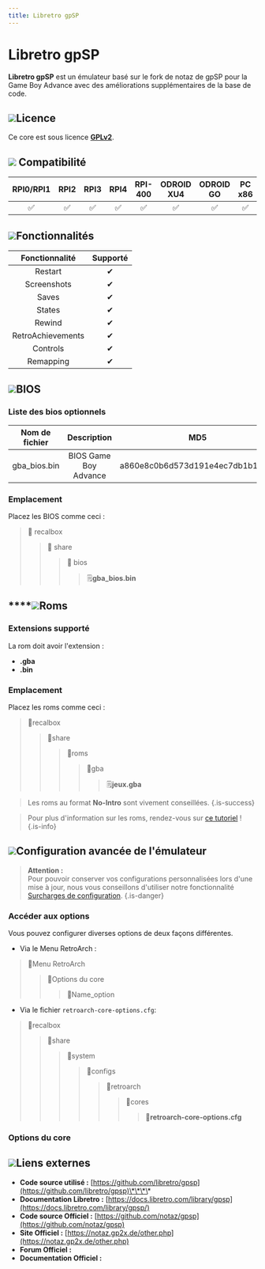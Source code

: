 ```yaml
---
title: Libretro gpSP
---
```


# Libretro gpSP

**Libretro gpSP** est un émulateur basé sur le fork de notaz de gpSP pour la Game Boy Advance avec des améliorations supplémentaires de la base de code.

## ![](./gerald-g-parchment-background-or-border-5.svg)Licence

Ce core est sous licence [**GPLv2**](https://github.com/libretro/gpsp/blob/master/COPYING).

## ![](./compatibility.png) Compatibilité

| RPI0/RPI1 | RPI2 | RPI3 | RPI4 | RPI-400 | ODROID XU4 | ODROID GO | PC x86 | PC X86\_64 |
| :---: | :---: | :---: | :---: | :---: | :---: | :---: | :---: | :---: |
| ✅ | ✅ | ✅ | ✅ | ✅ | ✅ | ✅ | ✅ | ✅ |

## ![](./cogwheel-145804_640.png)Fonctionnalités

| Fonctionnalité | Supporté |
| :---: | :---: |
| Restart | ✔ |
| Screenshots | ✔ |
| Saves | ✔ |
| States | ✔ |
| Rewind | ✔ |
| RetroAchievements | ✔ |
| Controls | ✔ |
| Remapping | ✔ |

## ![](./tqfp32.svg)BIOS

### Liste des bios optionnels

| **Nom de fichier** | Description | MD5 | Fourni |
| :---: | :---: | :---: | :---: |
| gba\_bios.bin | BIOS Game Boy Advance | a860e8c0b6d573d191e4ec7db1b1e4f6 | ❌ |

### Emplacement

Placez les BIOS comme ceci :

> 📁 recalbox
>
> > 📁 share
> >
> > > 📁 bios
> > >
> > > > 🗒**gba\_bios.bin**

## \*\*\*\*![](./rom-30098_640.png)**Roms**

### **Extensions supporté**

La rom doit avoir l'extension :

* **.gba**
* **.bin**

### **Emplacement**

Placez les roms comme ceci : 

> 📁recalbox
>
> > 📁share
> >
> > > 📁roms
> > >
> > > > 📁gba
> > > >
> > > > > 🗒**jeux.gba**


>Les roms au format **No-Intro** sont vivement conseillées.
{.is-success}


>Pour plus d'information sur les roms, rendez-vous sur [ce tutoriel](/v/francais/tutoriels/jeux/generalite/les-roms-et-les-isos) !
{.is-info}

## ![](./hammer-28636_640.png)Configuration avancée de l'émulateur


>**Attention :**  
>Pour pouvoir conserver vos configurations personnalisées lors d'une mise à jour, nous vous conseillons d'utiliser notre fonctionnalité [Surcharges de configuration](/v/francais/usage-avance/surcharge-de-configuration).
{.is-danger}

### Accéder aux options

Vous pouvez configurer diverses options de deux façons différentes.

* Via le Menu RetroArch :

> 📁Menu RetroArch
>
> > 📁Options du core
> >
> > > 🧩Name\_option

* Via le fichier `retroarch-core-options.cfg`:

> 📁recalbox
>
> > 📁share
> >
> > > 📁system
> > >
> > > > 📁configs
> > > >
> > > > > 📁retroarch
> > > > >
> > > > > > 📁cores
> > > > > >
> > > > > > > 🧩**retroarch-core-options.cfg**

### Options du core

## ![](./kisspng-web-development-world-wide-web-computer-icons-webs-world-wide-web-icon-png-5ab05c24477216.4540070115215073642927.png)**Liens externes**

* **Code source utilisé :** [https://github.com/libretro/gpsp](https://github.com/libretro/gpsp)\*\*\*\*
* **Documentation Libretro :** ​[https://docs.libretro.com/library/gpsp](https://docs.libretro.com/library/gpsp/)
* **Code source Officiel :** [https://github.com/notaz/gpsp](https://github.com/notaz/gpsp)
* **Site Officiel :** [https://notaz.gp2x.de/other.php](https://notaz.gp2x.de/other.php)
* **Forum Officiel :** 
* **Documentation Officiel :** ​

